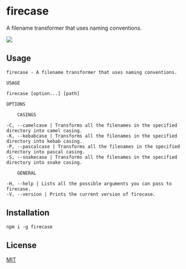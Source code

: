 # firecase
A filename transformer that uses naming conventions.

<a href="https://codeclimate.com/github/Cornayy/firecase/maintainability"><img src="https://api.codeclimate.com/v1/badges/058ed10dff32998222a2/maintainability" /></a>

## Usage

```
firecase - A filename transformer that uses naming conventions.

USAGE

firecase [option...] [path]

OPTIONS

    CASINGS

-C, --camelcase | Transforms all the filenames in the specified directory into camel casing.
-K, --kebabcase | Transforms all the filenames in the specified directory into kebab casing.
-P, --pascalcase | Transforms all the filenames in the specified directory into pascal casing. 
-S, --snakecase | Transforms all the filenames in the specified directory into snake casing.

    GENERAL

-H, --help | Lists all the possible arguments you can pass to firecase.
-V, --version | Prints the current version of firecase. 
```

## Installation
```
npm i -g firecase
```

## License
[MIT](LICENSE)
